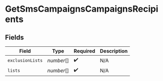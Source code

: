# GetSmsCampaignsCampaignsRecipients


## Fields

| Field              | Type               | Required           | Description        |
| ------------------ | ------------------ | ------------------ | ------------------ |
| `exclusionLists`   | *number*[]         | :heavy_check_mark: | N/A                |
| `lists`            | *number*[]         | :heavy_check_mark: | N/A                |